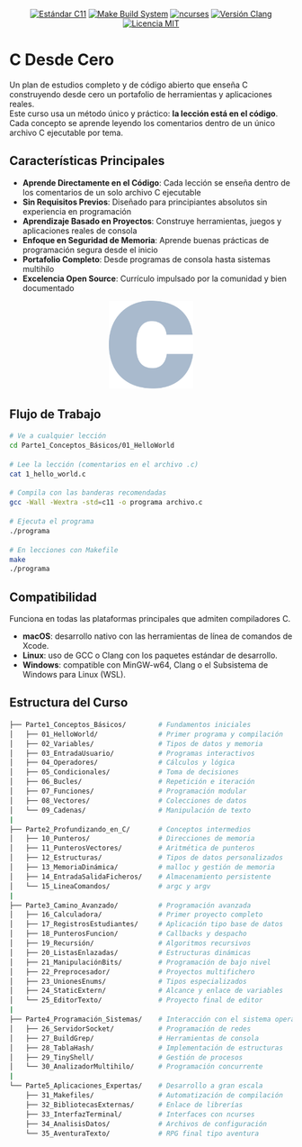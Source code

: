 
<p align="center">
  <a href="https://en.wikipedia.org/wiki/C11_(C_standard_revision)"><img src="https://img.shields.io/badge/C11-Estándar-00599C.svg" alt="Estándar C11"></a>
  <a href="https://www.gnu.org/software/make/"><img src="https://img.shields.io/badge/Make-Sistema_de_Construcción-3071A4.svg" alt="Make Build System"></a>
  <a href="https://en.wikipedia.org/wiki/Ncurses"><img src="https://img.shields.io/badge/UI-ncurses-9cf" alt="ncurses"></a>
  <a href="https://clang.llvm.org/"><img src="https://img.shields.io/badge/Clang-17+-3071A4.svg?logo=llvm" alt="Versión Clang"></a>
  <a href="https://opensource.org/licenses/MIT"><img src="https://img.shields.io/badge/Licencia-MIT-green.svg" alt="Licencia MIT"></a>
</p>


# C Desde Cero

Un plan de estudios completo y de código abierto que enseña C construyendo desde cero un portafolio de herramientas y aplicaciones reales.  
Este curso usa un método único y práctico: **la lección está en el código**.  
Cada concepto se aprende leyendo los comentarios dentro de un único archivo C ejecutable por tema.

## Características Principales

- **Aprende Directamente en el Código**: Cada lección se enseña dentro de los comentarios de un solo archivo C ejecutable  
- **Sin Requisitos Previos**: Diseñado para principiantes absolutos sin experiencia en programación  
- **Aprendizaje Basado en Proyectos**: Construye herramientas, juegos y aplicaciones reales de consola  
- **Enfoque en Seguridad de Memoria**: Aprende buenas prácticas de programación segura desde el inicio  
- **Portafolio Completo**: Desde programas de consola hasta sistemas multihilo  
- **Excelencia Open Source**: Currículo impulsado por la comunidad y bien documentado  

<p align="center">
  <img src="https://github.com/dunamismax/images/blob/main/c/C-Logo.png" alt="Logo del Lenguaje C" width="150" />
</p>

## Flujo de Trabajo

```bash
# Ve a cualquier lección
cd Parte1_Conceptos_Básicos/01_HelloWorld

# Lee la lección (comentarios en el archivo .c)
cat 1_hello_world.c

# Compila con las banderas recomendadas
gcc -Wall -Wextra -std=c11 -o programa archivo.c

# Ejecuta el programa
./programa

# En lecciones con Makefile
make
./programa
```

## Compatibilidad

Funciona en todas las plataformas principales que admiten compiladores C.

- **macOS**: desarrollo nativo con las herramientas de línea de comandos de Xcode.  
- **Linux**: uso de GCC o Clang con los paquetes estándar de desarrollo.  
- **Windows**: compatible con MinGW-w64, Clang o el Subsistema de Windows para Linux (WSL).

## Estructura del Curso

```sh
├── Parte1_Conceptos_Básicos/        # Fundamentos iniciales
│   ├── 01_HelloWorld/               # Primer programa y compilación
│   ├── 02_Variables/                # Tipos de datos y memoria
│   ├── 03_EntradaUsuario/           # Programas interactivos
│   ├── 04_Operadores/               # Cálculos y lógica
│   ├── 05_Condicionales/            # Toma de decisiones
│   ├── 06_Bucles/                   # Repetición e iteración
│   ├── 07_Funciones/                # Programación modular
│   ├── 08_Vectores/                 # Colecciones de datos
│   └── 09_Cadenas/                  # Manipulación de texto
|
├── Parte2_Profundizando_en_C/       # Conceptos intermedios
│   ├── 10_Punteros/                 # Direcciones de memoria
│   ├── 11_PunterosVectores/         # Aritmética de punteros
│   ├── 12_Estructuras/              # Tipos de datos personalizados
│   ├── 13_MemoriaDinámica/          # malloc y gestión de memoria
│   ├── 14_EntradaSalidaFicheros/    # Almacenamiento persistente
│   └── 15_LineaComandos/            # argc y argv
|
├── Parte3_Camino_Avanzado/          # Programación avanzada
│   ├── 16_Calculadora/              # Primer proyecto completo
│   ├── 17_RegistrosEstudiantes/     # Aplicación tipo base de datos
│   ├── 18_PunterosFuncion/          # Callbacks y despacho
│   ├── 19_Recursión/                # Algoritmos recursivos
│   ├── 20_ListasEnlazadas/          # Estructuras dinámicas
│   ├── 21_ManipulaciónBits/         # Programación de bajo nivel
│   ├── 22_Preprocesador/            # Proyectos multifichero
│   ├── 23_UnionesEnums/             # Tipos especializados
│   ├── 24_StaticExtern/             # Alcance y enlace de variables
│   └── 25_EditorTexto/              # Proyecto final de editor
|
├── Parte4_Programación_Sistemas/    # Interacción con el sistema operativo
│   ├── 26_ServidorSocket/           # Programación de redes
│   ├── 27_BuildGrep/                # Herramientas de consola
│   ├── 28_TablaHash/                # Implementación de estructuras
│   ├── 29_TinyShell/                # Gestión de procesos
│   └── 30_AnalizadorMultihilo/      # Programación concurrente
|
└── Parte5_Aplicaciones_Expertas/    # Desarrollo a gran escala
    ├── 31_Makefiles/                # Automatización de compilación
    ├── 32_BibliotecasExternas/      # Enlace de librerías
    ├── 33_InterfazTerminal/         # Interfaces con ncurses
    ├── 34_AnalisisDatos/            # Archivos de configuración
    └── 35_AventuraTexto/            # RPG final tipo aventura
```
